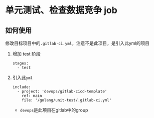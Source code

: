 # 单元测试、检查数据竞争 job

## 如何使用

修改目标项目中的`.gitlab-ci.yml`，注意不是此项目，是引入此yml的项目

1. 增加 test 阶段
    ```
    stages:
      - test
    ```
2. 引入此`yml`
    ```
    include: 
      - project: 'devops/gitlab-cicd-template'
        ref: main
        file: '/golang/unit-test/.gitlab-ci.yml'
    ```
    + `devops`是此项目在gitlab中的group
